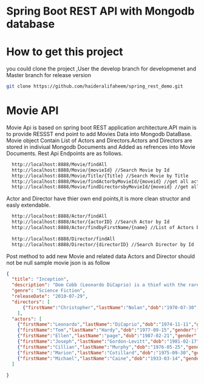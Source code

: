 # Spring Boot REST API with Mongodb database
# How to get this project
you could clone the project ,User the develop branch for developmenet and Master branch for release version

```sh
git clone https://github.com/haideralifaheem/spring_rest_demo.git
```

# Movie API

Movie Api is based on spring boot REST application architecture.API main is to provide RESSST end point to add Movies Data into Mongodb DataBase.
Movie object Contain List of Actors and Directors.Actors and Directors are stored in indiviual Mongodb Documents and Added as refrences into Movie Documents.
Rest Api Endpoints are as follows.

```bash
  http://localhost:8888/Movie/findAll
  http://localhost:8888/Movie/{movieId} //Search Movie by Id
  http://localhost:8888/Movie/Title/{Title} //Search Movie by Title
  http://localhost:8888/Movie/findActorbyMovieId/{moveid} //get all actors by Movie ID
  http://localhost:8888/Movie/findDirectorsbyMovieId/{moveid} //get all directos by Movie ID
```
Actor and Director have thier own end points,it is more clean structor and easly extendable.
```bash
  http://localhost:8888/Actor/findAll
  http://localhost:8888/Actor/{actorID} //Search Actor by Id
  http://localhost:8888/Actor/findbyFirstName/{name} //List of Actors by first name
  
  http://localhost:8888/Director/findAll
  http://localhost:8888/Director/{directorID} //Search Director by Id

```
Post method to add new Movie and related data
Actors and Director should not be null
sample movie json is as follow

```json
{
  "title": "Inception",
  "description": "Dom Cobb (Leonardo DiCaprio) is a thief with the rare ability to enter people's dreams and steal their secrets from their subconscious. His skill has made him a hot commodity in the world of corporate espionage but has also cost him everything he loves. Cobb gets a chance at redemption when he is offered a seemingly impossible task: Plant an idea in someone's mind. If he succeeds, it will be the perfect crime, but a dangerous enemy anticipates Cobb's every move.",
  "genre": "Science Fiction",
  "releaseDate": "2010-07-29",
  "directors": [
      {"firstName":"Christopher","lastName":"Nolan","dob":"1970-07-30","gender":"male"}
    ],
  "actors": [
    {"firstName":"Leonardo","lastName":"DiCaprio","dob":"1974-11-11","gender":"male"},
    {"firstName":"Tom","lastName":"Hardy","dob":"1977-09-15","gender":"male"},
    {"firstName":"Ellen","lastName":"page","dob":"1987-02-21","gender":"female"},
    {"firstName":"Joseph","lastName":"Gordon-Levitt","dob":"1981-02-17","gender":"male"},
    {"firstName":"Cillian","lastName":"Murphy","dob":"1976-05-25","gender":"male"},
    {"firstName":"Marion","lastName":"Cotillard","dob":"1975-09-30","gender":"female"},
    {"firstName":"Michael","lastName":"Caine","dob":"1933-03-14","gender":"male"}
  ]
  
}
```
